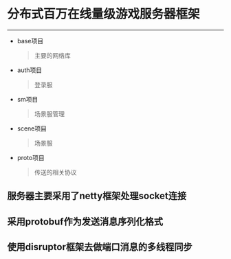 # 分布式百万在线量级游戏服务器框架
------
* base项目
	>主要的网络库
* auth项目
	>登录服
* sm项目
	>场景服管理
* scene项目
	>场景服
* proto项目
	>传送的相关协议
## 服务器主要采用了netty框架处理socket连接
## 采用protobuf作为发送消息序列化格式
## 使用disruptor框架去做端口消息的多线程同步
	


